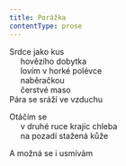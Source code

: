 ```yaml
---
title: Porážka
contentType: prose
---
```


Srdce jako kus  
     hovězího dobytka  
     lovím v horké polévce  
     naběračkou  
     čerstvé maso  
Pára se sráží ve vzduchu

Otáčím se  
     v druhé ruce krajíc chleba  
     na pozadí stažená kůže

  

A možná se i usmívám
